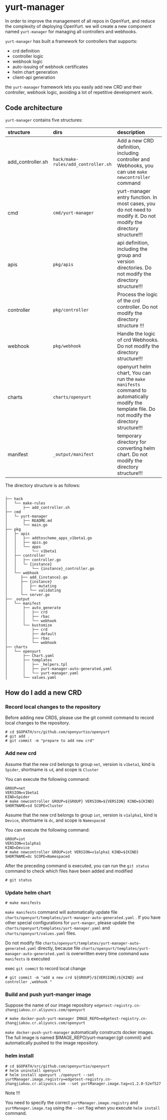 # yurt-manager

In order to improve the management of all repos in OpenYurt, and reduce the complexity of deploying OpenYurt. we will create a new component named `yurt-manager` for managing all controllers and webhooks.

`yurt-manager` has built a framework for controllers that supports:
- crd definition
- controller logic
- webhook logic
- auto-issuing of webhook certificates
- helm chart generation
- client-api generation

the `yurt-manager` framework lets you easily add new CRD and their controller, webhook logic, avoiding a lot of repetitive development work.

## Code architecture

`yurt-manager` contains five structures:

| structure         | dirs                                | description                                                                                                                                       |
|:------------------|:------------------------------------|:--------------------------------------------------------------------------------------------------------------------------------------------------|
| add_controller.sh | `hack/make-rules/add_controller.sh` | Add a new CRD definition, including controller and Webhooks, you can use `make newcontroller` command                                             |
| cmd               | `cmd/yurt-manager`                  | yurt-manager entry function. In most cases, you do not need to modify it. Do not modify the directory structure!!!                                |
| apis              | `pkg/apis`                          | api definition, including the group and version directories. Do not modify the directory structure!!!                                             |
| controller        | `pkg/controller`                    | Process the logic of the crd controller. Do not modify the directory structure !!!                                                                |
| webhook           | `pkg/webhook`                       | Handle the logic of crd Webhooks. Do not modify the directory structure!!!                                                                        |
| charts            | `charts/openyurt`                   | openyurt helm chart, You can run the `make manifests` command to automatically modify the template file. Do not modify the directory structure!!! |
| manifest          | `_output/manifest`                 | temporary directory for converting helm chart. Do not modify the directory structure!!!                                                           |

The directory structure is as follows:

```text

├── hack
│   └── make-rules
│       ├── add_controller.sh
├── cmd
│   └─ yurt-manager
│       ├── README.md
│       └── main.go
├── pkg
│   ├─ apis
│   │   ├── addtoscheme_apps_v1beta1.go
│   │   ├── apis.go
│   │   └── apps
│   │       └── v1beta1
│   ├── controller
│   │   ├── controller.go
│   │   └─ {instance}
│   │       └── {instance}_controller.go
│   └── webhook
│      ├── add_{instance}.go
│      ├── {instance}
│      │   ├── mutating
│      │   └── validating
│      └── server.go
├── _output
│   └── manifest
│       ├── auto_generate
│       │   ├── crd
│       │   ├── rbac
│       │   └── webhook
│       └── kustomize
│           ├── crd
│           ├── default
│           ├── rbac
│           └── webhook
├── charts
│   └── openyurt
│       ├── Chart.yaml
│       ├── templates
│       │   ├── _helpers.tpl
│       │   ├── yurt-manager-auto-generated.yaml
│       │   └── yurt-manager.yaml
│       └── values.yaml

```

## How do I add a new CRD
### Record local changes to the repository

Before adding new CRDS, please use the git commit command to record local changes to the repository.

```shell
# cd $GOPATH/src/github.com/openyurtio/openyurt
# git add .
# git commit -m "prepare to add new crd"
```

### Add new crd

Assume that the new crd belongs to group `net`, version is `v1beta1`, kind is `Spider`, shortname is `sd`, and scope is `Cluster`

You can execute the following command:
``` shell
GROUP=net
VERSION=v1beta1
KIND=Spider
# make newcontroller GROUP=${GROUP} VERSION=${VERSION} KIND=${KIND} SHORTNAME=sd SCOPE=Cluster
```

Assume that the new crd belongs to group `iot`, version is `v1alpha1`, kind is `Device`, shortname is `dc`, and scope is `Namespaced`

You can execute the following command:
``` shell
GROUP=iot
VERSION=v1alpha1
KIND=Device
# make newcontroller GROUP=iot VERSION=v1alpha1 KIND=${KIND} SHORTNAME=dc SCOPE=Namespaced
```

After the preceding command is executed, you can run the `git status` command to check which files have been added and modified

```shell
# git status
```

### Update helm chart

```shell
# make manifests
```

`make manifests` command will automatically update file `charts/openyurt/templates/yurt-manager-auto-generated.yaml` . If you have other special configurations for `yurt-manger`, please update the `charts/openyurt/templates/yurt-manager.yaml` and `charts/openyurt/values.yaml` files.

Do not modify file `charts/openyurt/templates/yurt-manager-auto-generated.yaml` directly, because file `charts/openyurt/templates/yurt-manager-auto-generated.yaml` is overwritten every time command `make manifests` is executed

exec `git commit` to record local change

```shell
# git commit -m "add a new crd ${GROUP}/${VERSION}/${KIND} and controller ,webhook "
```
### Build and push yurt-manger image

Suppose the name of our image repository `edgetest-registry.cn-zhangjiakou.cr.aliyuncs.com/openyurt`

```shell
# make docker-push-yurt-manager IMAGE_REPO=edgetest-registry.cn-zhangjiakou.cr.aliyuncs.com/openyurt
```

`make docker-push-yurt-manager` automatically constructs docker images. The full image is named $IMAGE_REPO/yurt-manager:{git commit} and automatically pushed to the image repository.

### helm install

```shell
# cd $GOPATH/src/github.com/openyurtio/openyurt
# helm uninstall openyurt
# helm install openyurt ./openyurt --set yurtManager.image.registry=edgetest-registry.cn-zhangjiakou.cr.aliyuncs.com --set yurtManager.image.tag=v1.2.0-52ef527
```

Note !!!

You need to specify the correct `yurtManager.image.registry` and `yurtManager.image.tag` using the `--set` flag  when you execute `helm install` command.






